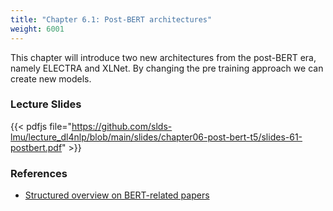 ```yaml
---
title: "Chapter 6.1: Post-BERT architectures"
weight: 6001
---
```

This chapter will introduce two new architectures from the post-BERT era, namely ELECTRA and XLNet. By changing the pre training approach we can create new models.

<!--more-->

<!--
### Lecture video
{{< video id="TfrSKiOecWI" >}}
-->

### Lecture Slides
{{< pdfjs file="https://github.com/slds-lmu/lecture_dl4nlp/blob/main/slides/chapter06-post-bert-t5/slides-61-postbert.pdf" >}}

### References 

- [Structured overview on BERT-related papers](https://github.com/tomohideshibata/BERT-related-papers)